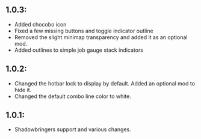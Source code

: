 
## 1.0.3:
* Added chocobo icon
* Fixed a few missing buttons and toggle indicator outline
* Removed the slight minimap transparency and added it as an optional mod.
* Added outlines to simple job gauge stack indicators


## 1.0.2:

* Changed the hotbar lock to display by default. Added an optional mod to hide it.
* Changed the default combo line color to white.

## 1.0.1:
* Shadowbringers support and various changes.

